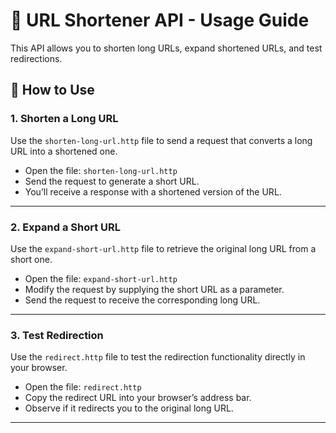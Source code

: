 # 📘 URL Shortener API - Usage Guide

This API allows you to shorten long URLs, expand shortened URLs, and test redirections.

## 🔧 How to Use

### 1. Shorten a Long URL

Use the `shorten-long-url.http` file to send a request that converts a long URL into a shortened one.

- Open the file: `shorten-long-url.http`
- Send the request to generate a short URL.
- You’ll receive a response with a shortened version of the URL.

---

### 2. Expand a Short URL

Use the `expand-short-url.http` file to retrieve the original long URL from a short one.

- Open the file: `expand-short-url.http`
- Modify the request by supplying the short URL as a parameter.
- Send the request to receive the corresponding long URL.

---

### 3. Test Redirection

Use the `redirect.http` file to test the redirection functionality directly in your browser.

- Open the file: `redirect.http`
- Copy the redirect URL into your browser’s address bar.
- Observe if it redirects you to the original long URL.

---